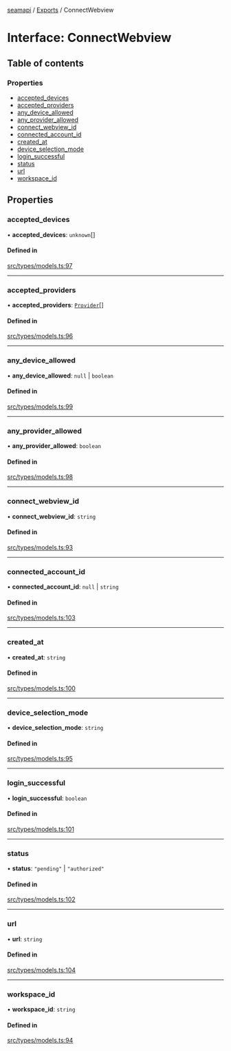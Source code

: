 [seamapi](../README.md) / [Exports](../modules.md) / ConnectWebview

# Interface: ConnectWebview

## Table of contents

### Properties

- [accepted\_devices](ConnectWebview.md#accepted_devices)
- [accepted\_providers](ConnectWebview.md#accepted_providers)
- [any\_device\_allowed](ConnectWebview.md#any_device_allowed)
- [any\_provider\_allowed](ConnectWebview.md#any_provider_allowed)
- [connect\_webview\_id](ConnectWebview.md#connect_webview_id)
- [connected\_account\_id](ConnectWebview.md#connected_account_id)
- [created\_at](ConnectWebview.md#created_at)
- [device\_selection\_mode](ConnectWebview.md#device_selection_mode)
- [login\_successful](ConnectWebview.md#login_successful)
- [status](ConnectWebview.md#status)
- [url](ConnectWebview.md#url)
- [workspace\_id](ConnectWebview.md#workspace_id)

## Properties

### accepted\_devices

• **accepted\_devices**: `unknown`[]

#### Defined in

[src/types/models.ts:97](https://github.com/hello-seam/seamapi-javascript/blob/main/src/types/models.ts#L97)

___

### accepted\_providers

• **accepted\_providers**: [`Provider`](../modules.md#provider)[]

#### Defined in

[src/types/models.ts:96](https://github.com/hello-seam/seamapi-javascript/blob/main/src/types/models.ts#L96)

___

### any\_device\_allowed

• **any\_device\_allowed**: ``null`` \| `boolean`

#### Defined in

[src/types/models.ts:99](https://github.com/hello-seam/seamapi-javascript/blob/main/src/types/models.ts#L99)

___

### any\_provider\_allowed

• **any\_provider\_allowed**: `boolean`

#### Defined in

[src/types/models.ts:98](https://github.com/hello-seam/seamapi-javascript/blob/main/src/types/models.ts#L98)

___

### connect\_webview\_id

• **connect\_webview\_id**: `string`

#### Defined in

[src/types/models.ts:93](https://github.com/hello-seam/seamapi-javascript/blob/main/src/types/models.ts#L93)

___

### connected\_account\_id

• **connected\_account\_id**: ``null`` \| `string`

#### Defined in

[src/types/models.ts:103](https://github.com/hello-seam/seamapi-javascript/blob/main/src/types/models.ts#L103)

___

### created\_at

• **created\_at**: `string`

#### Defined in

[src/types/models.ts:100](https://github.com/hello-seam/seamapi-javascript/blob/main/src/types/models.ts#L100)

___

### device\_selection\_mode

• **device\_selection\_mode**: `string`

#### Defined in

[src/types/models.ts:95](https://github.com/hello-seam/seamapi-javascript/blob/main/src/types/models.ts#L95)

___

### login\_successful

• **login\_successful**: `boolean`

#### Defined in

[src/types/models.ts:101](https://github.com/hello-seam/seamapi-javascript/blob/main/src/types/models.ts#L101)

___

### status

• **status**: ``"pending"`` \| ``"authorized"``

#### Defined in

[src/types/models.ts:102](https://github.com/hello-seam/seamapi-javascript/blob/main/src/types/models.ts#L102)

___

### url

• **url**: `string`

#### Defined in

[src/types/models.ts:104](https://github.com/hello-seam/seamapi-javascript/blob/main/src/types/models.ts#L104)

___

### workspace\_id

• **workspace\_id**: `string`

#### Defined in

[src/types/models.ts:94](https://github.com/hello-seam/seamapi-javascript/blob/main/src/types/models.ts#L94)
